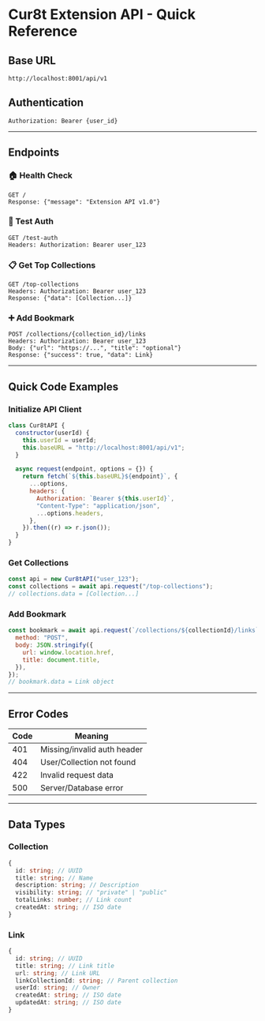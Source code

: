 # Cur8t Extension API - Quick Reference

## Base URL

```
http://localhost:8001/api/v1
```

## Authentication

```
Authorization: Bearer {user_id}
```

---

## Endpoints

### 🏠 Health Check

```http
GET /
Response: {"message": "Extension API v1.0"}
```

### 🧪 Test Auth

```http
GET /test-auth
Headers: Authorization: Bearer user_123
```

### 📋 Get Top Collections

```http
GET /top-collections
Headers: Authorization: Bearer user_123
Response: {"data": [Collection...]}
```

### ➕ Add Bookmark

```http
POST /collections/{collection_id}/links
Headers: Authorization: Bearer user_123
Body: {"url": "https://...", "title": "optional"}
Response: {"success": true, "data": Link}
```

---

## Quick Code Examples

### Initialize API Client

```javascript
class Cur8tAPI {
  constructor(userId) {
    this.userId = userId;
    this.baseURL = "http://localhost:8001/api/v1";
  }

  async request(endpoint, options = {}) {
    return fetch(`${this.baseURL}${endpoint}`, {
      ...options,
      headers: {
        Authorization: `Bearer ${this.userId}`,
        "Content-Type": "application/json",
        ...options.headers,
      },
    }).then((r) => r.json());
  }
}
```

### Get Collections

```javascript
const api = new Cur8tAPI("user_123");
const collections = await api.request("/top-collections");
// collections.data = [Collection...]
```

### Add Bookmark

```javascript
const bookmark = await api.request(`/collections/${collectionId}/links`, {
  method: "POST",
  body: JSON.stringify({
    url: window.location.href,
    title: document.title,
  }),
});
// bookmark.data = Link object
```

---

## Error Codes

| Code | Meaning                     |
| ---- | --------------------------- |
| 401  | Missing/invalid auth header |
| 404  | User/Collection not found   |
| 422  | Invalid request data        |
| 500  | Server/Database error       |

---

## Data Types

### Collection

```typescript
{
  id: string; // UUID
  title: string; // Name
  description: string; // Description
  visibility: string; // "private" | "public"
  totalLinks: number; // Link count
  createdAt: string; // ISO date
}
```

### Link

```typescript
{
  id: string; // UUID
  title: string; // Link title
  url: string; // Link URL
  linkCollectionId: string; // Parent collection
  userId: string; // Owner
  createdAt: string; // ISO date
  updatedAt: string; // ISO date
}
```
